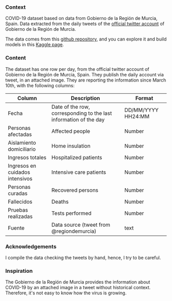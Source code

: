 ### Context

COVID-19 dataset based on data from Gobierno de la Región de Murcia, Spain. Data extracted from the daily tweets of the [official twitter account](https://twitter.com/regiondemurcia) of Gobierno de la Región de Murcia.

The data comes from this [github repository](https://github.com/edumardo/covid19-carm), and you can explore it and build models in this [Kaggle page](https://www.kaggle.com/edumardo/covid19-dataset-from-regin-de-murcia-spain).

### Content

The dataset has one row per day, from the official twitter account of Gobierno de la Región de Murcia, Spain. They publish the daily account via tweet, in an attached image.
They are reporting the information since March 10th, with the following columns:

|Column| Description                                                       | Format             |
|------|-------------------------------------------------------------------|--------------------|
|Fecha | Date of the row, corresponding to the last information of the day | DD/MM/YYYY HH24:MM |
|Personas afectadas | Affected people | Number |
|Aislamiento domiciliario | Home insulation | Number |
|Ingresos totales | Hospitalized patients | Number |
|Ingresos en cuidados intensivos | Intensive care patients | Number |
|Personas curadas | Recovered persons | Number |
|Fallecidos | Deaths | Number |
|Pruebas realizadas | Tests performed | Number |
| Fuente | Data source (tweet from @regiondemurcia) | text |

### Acknowledgements

I compile the data checking the tweets by hand, hence, I try to be careful. 

### Inspiration

The Gobierno de la Región de Murcia provides the information about COVID-19 by an attached image in a tweet without historical context. Therefore, it's not easy to know how the virus is growing.

